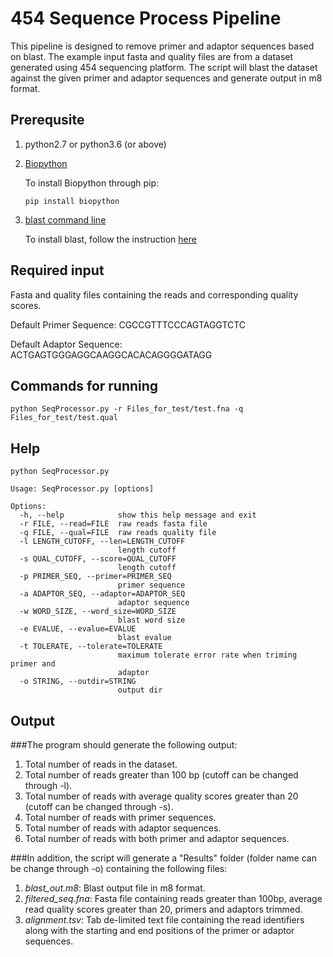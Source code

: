 # 454 Sequence Process Pipeline

This pipeline is designed to remove primer and adaptor sequences based on blast. The example input fasta and quality files are from a dataset generated using 454 sequencing platform. The script will blast the dataset against the given primer and adaptor sequences and generate output in m8 format.

## Prerequsite

1. python2.7 or python3.6 (or above)

2. [Biopython](https://biopython.org)

    To install Biopython through pip:
    ```
    pip install biopython
    ```

3. [blast command line](https://blast.ncbi.nlm.nih.gov/Blast.cgi)

    To install blast, follow the instruction [here](https://www.ncbi.nlm.nih.gov/books/NBK279690/)

## Required input

Fasta and quality files containing the reads and corresponding quality scores.

Default Primer Sequence: CGCCGTTTCCCAGTAGGTCTC

Default Adaptor Sequence: ACTGAGTGGGAGGCAAGGCACACAGGGGATAGG

## Commands for running
```
python SeqProcessor.py -r Files_for_test/test.fna -q Files_for_test/test.qual
```

## Help
```
python SeqProcessor.py

Usage: SeqProcessor.py [options]

Options:
  -h, --help            show this help message and exit
  -r FILE, --read=FILE  raw reads fasta file
  -q FILE, --qual=FILE  raw reads quality file
  -l LENGTH_CUTOFF, --len=LENGTH_CUTOFF
                        length cutoff
  -s QUAL_CUTOFF, --score=QUAL_CUTOFF
                        length cutoff
  -p PRIMER_SEQ, --primer=PRIMER_SEQ
                        primer sequence
  -a ADAPTOR_SEQ, --adaptor=ADAPTOR_SEQ
                        adaptor sequence
  -w WORD_SIZE, --word_size=WORD_SIZE
                        blast word size
  -e EVALUE, --evalue=EVALUE
                        blast evalue
  -t TOLERATE, --tolerate=TOLERATE
                        maximum tolerate error rate when triming primer and
                        adaptor
  -o STRING, --outdir=STRING
                        output dir
```

## Output

###The program should generate the following output:

1) Total number of reads in the dataset.
2) Total number of reads greater than 100 bp (cutoff can be changed through -l).
3) Total number of reads with average quality scores greater than 20 (cutoff can be changed through -s).
4) Total number of reads with primer sequences.
5) Total number of reads with adaptor sequences.
6) Total number of reads with both primer and adaptor sequences.

###In addition, the script will generate a "Results" folder (folder name can be change through -o) containing the following files:

1) *blast_out.m8*: Blast output file in m8 format.
2) *filtered_seq.fna*: Fasta file containing reads greater than 100bp, average read quality scores greater than 20, primers and adaptors trimmed.
3) *alignment.tsv*: Tab de-limited text file containing the read identifiers along with the starting and end positions of the primer or adaptor sequences.

